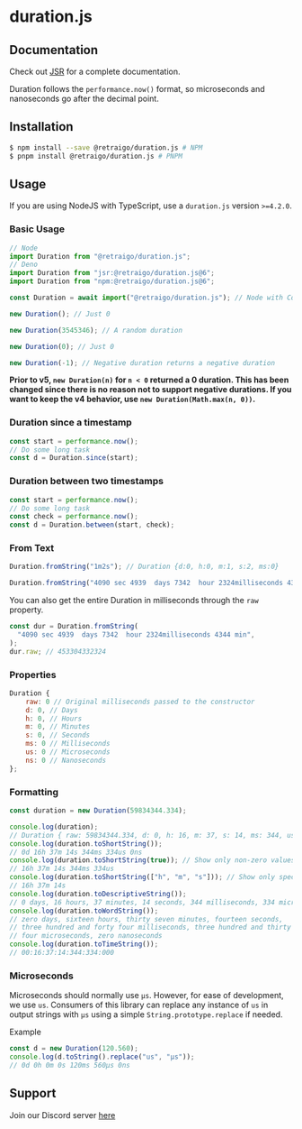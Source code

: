 # duration.js

## Documentation

Check out [JSR](https://jsr.io/@retraigo/duration/doc) for a complete documentation.

Duration follows the `performance.now()` format, so microseconds and nanoseconds
go after the decimal point.

## Installation

```bash
$ npm install --save @retraigo/duration.js # NPM
$ pnpm install @retraigo/duration.js # PNPM
```

## Usage

If you are using NodeJS with TypeScript, use a `duration.js` version `>=4.2.0`.

### Basic Usage

```js
// Node
import Duration from "@retraigo/duration.js";
// Deno
import Duration from "jsr:@retraigo/duration.js@6";
import Duration from "npm:@retraigo/duration.js@6";

const Duration = await import("@retraigo/duration.js"); // Node with CommonJS

new Duration(); // Just 0

new Duration(3545346); // A random duration

new Duration(0); // Just 0

new Duration(-1); // Negative duration returns a negative duration
```

**Prior to v5, `new Duration(n)` for `n < 0` returned a 0 duration. This has
been changed since there is no reason not to support negative durations. If you
want to keep the v4 behavior, use `new Duration(Math.max(n, 0))`.**

### Duration since a timestamp

```ts
const start = performance.now();
// Do some long task
const d = Duration.since(start);
```

### Duration between two timestamps

```ts
const start = performance.now();
// Do some long task
const check = performance.now();
const d = Duration.between(start, check);
```

### From Text

```js
Duration.fromString("1m2s"); // Duration {d:0, h:0, m:1, s:2, ms:0}

Duration.fromString("4090 sec 4939  days 7342  hour 2324milliseconds 4344 min"); // // Duration {d: 5246, h: 13, m: 52, s: 12, ms: 324 }
```

You can also get the entire Duration in milliseconds through the `raw` property.

```js
const dur = Duration.fromString(
  "4090 sec 4939  days 7342  hour 2324milliseconds 4344 min",
);
dur.raw; // 453304332324
```

### Properties

```js
Duration {
    raw: 0 // Original milliseconds passed to the constructor
    d: 0, // Days
    h: 0, // Hours
    m: 0, // Minutes
    s: 0, // Seconds
    ms: 0 // Milliseconds
    us: 0 // Microseconds
    ns: 0 // Nanoseconds
};
```

### Formatting

```ts
const duration = new Duration(59834344.334);

console.log(duration);
// Duration { raw: 59834344.334, d: 0, h: 16, m: 37, s: 14, ms: 344, us: 334, ns: 0 }
console.log(duration.toShortString());
// 0d 16h 37m 14s 344ms 334us 0ns
console.log(duration.toShortString(true)); // Show only non-zero values
// 16h 37m 14s 344ms 334us
console.log(duration.toShortString(["h", "m", "s"])); // Show only specified values
// 16h 37m 14s
console.log(duration.toDescriptiveString());
// 0 days, 16 hours, 37 minutes, 14 seconds, 344 milliseconds, 334 microseconds, 0 nanoseconds
console.log(duration.toWordString());
// zero days, sixteen hours, thirty seven minutes, fourteen seconds,
// three hundred and forty four milliseconds, three hundred and thirty
// four microseconds, zero nanoseconds
console.log(duration.toTimeString());
// 00:16:37:14:344:334:000
```

### Microseconds

Microseconds should normally use `µs`. However, for ease of development, we use `us`. 
Consumers of this library can replace any instance of `us` in output strings with 
`µs` using a simple `String.prototype.replace` if needed.

Example
```ts
const d = new Duration(120.560);
console.log(d.toString().replace("us", "µs"));
// 0d 0h 0m 0s 120ms 560µs 0ns
```

## Support

Join our Discord server [here](https://discord.gg/A69vvdK)
